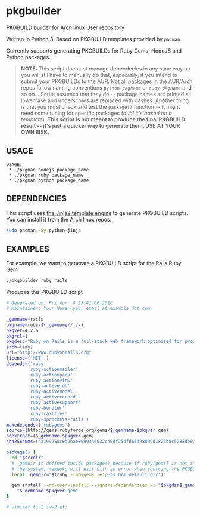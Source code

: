 # pkgbuilder

PKGBUILD builder for Arch linux User repository

Written in Python 3. Based on PKGBUILD templates provided by `pacman`.

Currently supports generating PKGBUILDs for Ruby Gems, NodeJS and Python packages.

> **NOTE:** This script does not manage dependecies in any sane way so you will
> stil have to manually do that, *especially*, if you intend to submit your
> PKGBUILDs to the AUR. Not all packages in the AUR/Arch repos follow naming
> conventions `python-`*`pkgname`* or `ruby-`*`pkgname`* and so on...
> Script assumes that they *do* -- package names are printed all lowercase and
> underscores are replaced with dashes. Another thing is that you must check
> and test the `package()` function -- it might need some tuning for specific
> packages (*duh! it's based on a template*). **This script is not meant to
> produce the final PKGBUILD result -- it's just a quicker way to generate
> them. USE AT YOUR OWN RISK**.

## USAGE

```
USAGE:
 * ./pkgman nodejs package_name
 * ./pkgman ruby package_name
 * ./pkgman python package_name
```

## DEPENDENCIES

This script uses [the Jinja2 template engine](http://jinja.pocoo.org/) to
generate PKGBUILD scripts. You can install it from the Arch linux repos:

```sh
sudo pacman -Sy python-jinja
```

## EXAMPLES

For example, we want to generate a PKGBUILD script for the Rails Ruby Gem
```sh
./pkgbuilder ruby rails
```

Produces this PKGBUILD script

```sh
# Generated on: Fri Apr  8 23:41:06 2016
# Maintainer: Your Name <your email at example dot com>

_gemname=rails
pkgname=ruby-${_gemname//_/-}
pkgver=4.2.6
pkgrel=1
pkgdesc="Ruby on Rails is a full-stack web framework optimized for programmer happiness and sustainable productivity. It encourages beautiful code by favoring convention over configuration."
arch=(any)
url="http://www.rubyonrails.org"
license=('MIT' )
depends=('ruby'
        'ruby-actionmailer'
        'ruby-actionpack'
        'ruby-actionview'
        'ruby-activejob'
        'ruby-activemodel'
        'ruby-activerecord'
        'ruby-activesupport'
        'ruby-bundler'
        'ruby-railties'
        'ruby-sprockets-rails')
makedepends=('rubygems')
source=(http://gems.rubyforge.org/gems/$_gemname-$pkgver.gem)
noextract=($_gemname-$pkgver.gem)
sha256sums=('a199258c0d2bae09993a6932c49df254fd66428899d1823b8c5285de02e5bc33')

package() {
  cd "$srcdir"
  # _gemdir is defined inside package() because if ruby[gems] is not installed on
  # the system, makepkg will exit with an error when sourcing the PKGBUILD.
  local _gemdir="$(ruby -rubygems -e'puts Gem.default_dir')"

  gem install --no-user-install --ignore-dependencies -i "$pkgdir$_gemdir" -n "$pkgdir/usr/bin" \
    "$_gemname-$pkgver.gem"
}

# vim:set ts=2 sw=2 et:
```
